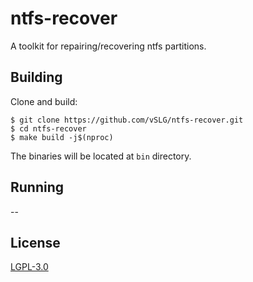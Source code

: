 # ntfs-recover

A toolkit for repairing/recovering ntfs partitions.

## Building

Clone and build:
```
$ git clone https://github.com/vSLG/ntfs-recover.git
$ cd ntfs-recover
$ make build -j$(nproc)
```

The binaries will be located at `bin` directory.

## Running

--

## License
[LGPL-3.0](https://www.gnu.org/licenses/lgpl-3.0.en.html)